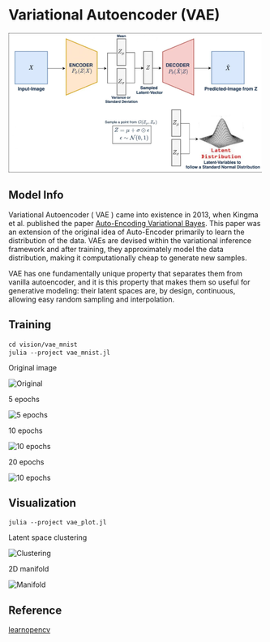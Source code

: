 # Variational Autoencoder (VAE)

<img src="..\vae_mnist\docs\vae.png" width="500">

## Model Info

Variational Autoencoder ( VAE ) came into existence in 2013, when Kingma et al. published the paper [Auto-Encoding Variational Bayes](https://arxiv.org/pdf/1312.6114.pdf). This paper was an extension of the original idea of Auto-Encoder primarily to learn the distribution of the data. VAEs are devised within the variational inference framework and after training, they approximately model the data distribution, making it computationally cheap to generate new samples.

VAE has one fundamentally unique property that separates them from vanilla autoencoder, and it is this property that makes them so useful for generative modeling: their latent spaces are, by design, continuous, allowing easy random sampling and interpolation.

## Training

```shell
cd vision/vae_mnist
julia --project vae_mnist.jl
```

Original image

![Original](docs/original.png)

5 epochs

![5 epochs](docs/epoch_5.png)

10 epochs

![10 epochs](docs/epoch_10.png)

20 epochs

![10 epochs](docs/epoch_20.png)

## Visualization

```shell
julia --project vae_plot.jl
```

Latent space clustering

![Clustering](docs/clustering.png)

2D manifold

![Manifold](docs/manifold.png)

## Reference

[learnopencv](https://learnopencv.com/variational-autoencoder-in-tensorflow/#:~:text=Variational%20Autoencoder%20%28VAE%29%20is%20a%20generative%20model%20that,Gaussian%20profile%20%28prior%20on%20the%20distribution%20of%20representations%29.)
